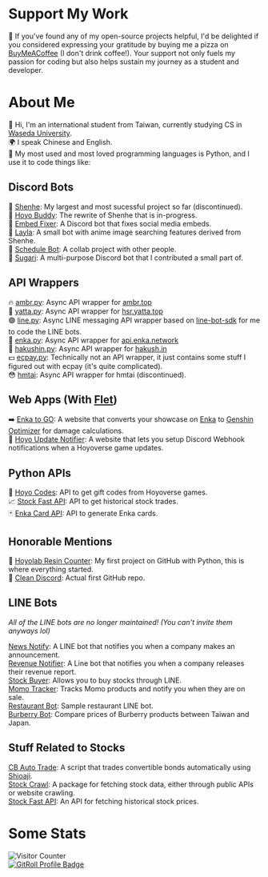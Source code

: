 # Support My Work
🍕 If you've found any of my open-source projects helpful, I'd be delighted if you considered expressing your gratitude by buying me a pizza on [BuyMeACoffee](https://buymeacoffee.com/seria) (I don't drink coffee!). Your support not only fuels my passion for coding but also helps sustain my journey as a student and developer.

# About Me
👋 Hi, I'm an international student from Taiwan, currently studying CS in [Waseda University](https://www.waseda.jp/top/en/).  
🌍 I speak Chinese and English.  
🐍 My most used and most loved programming languages is Python, and I use it to code things like:  

## Discord Bots
🦢 [Shenhe](https://github.com/seriaati/shenhe_bot): My largest and most sucessful project so far (discontinued).  
🚧 [Hoyo Buddy](https://github.com/seriaati/hoyo-buddy): The rewrite of Shenhe that is in-progress.  
🔧 [Embed Fixer](https://github.com/seriaati/embed-fixer): A Discord bot that fixes social media embeds.  
💙 [Layla](https://github.com/seriaati/layla): A small bot with anime image searching features derived from Shenhe.  
📅 [Schedule Bot](https://github.com/seriaati/ScheduleBot): A collab project with other people.  
🛝 [Sugari](https://github.com/Sugari-Bot): A multi-purpose Discord bot that I contributed a small part of.

## API Wrappers
🔥 [ambr.py](https://github.com/seriaati/ambr): Async API wrapper for [ambr.top](https://ambr.top/)  
🌸 [yatta.py](https://github.com/seriaati/yatta): Async API wrapper for [hsr.yatta.top](https://hsr.yatta.top/)  
🟢 [line.py](https://github.com/seriaati/line.py): Async LINE messaging API wrapper based on [line-bot-sdk](https://github.com/line/line-bot-sdk-python) for me to code the LINE bots.  
🔼 [enka.py](https://github.com/seriaati/enka-py): Async API wrapper for [api.enka.network](http://api.enka.network/)  
👺 [hakushin.py](https://github.com/seriaati/hakushin-py): Async API wrapper for [hakush.in](https://hakush.in)  
💵 [ecpay.py](https://github.com/seriaati/ecpay.py): Technically not an API wrapper, it just contains some stuff I figured out with ecpay (it's quite complicated).  
😳 [hmtai](https://github.com/seriaati/hmtai_async): Async API wrapper for hmtai (discontinued).  

## Web Apps (With [Flet](https://github.com/flet-dev/flet))
➡️ [Enka to GO](https://github.com/seriaati/enka-to-go): A website that converts your showcase on [Enka](https://enka.network/) to [Genshin Optimizer](https://frzyc.github.io/genshin-optimizer/#/) for damage calculations.  
🔔 [Hoyo Update Notifier](https://github.com/seriaati/hoyo-update-notifier): A website that lets you setup Discord Webhook notifications when a Hoyoverse game updates.

## Python APIs
🎁 [Hoyo Codes](https://github.com/seriaati/hoyo-codes): API to get gift codes from Hoyoverse games.  
📈 [Stock Fast API](https://github.com/seriaati/stock_fast_api): API to get historical stock trades.  
🃏 [Enka Card API](https://github.com/seriaati/enka-card-api): API to generate Enka cards.

## Honorable Mentions
🌙 [Hoyolab Resin Counter](https://github.com/seriaati/hoyolab-resin-counter): My first project on GitHub with Python, this is where everything started.  
🧹 [Clean Discord](https://github.com/seriaati/cleandiscord): Actual first GitHub repo.

## LINE Bots
*All of the LINE bots are no longer maintained! (You can't invite them anyways lol)*  
  
[News Notify](https://github.com/chatmind-studio/news-notify): A LINE bot that notifies you when a company makes an announcement.  
[Revenue Notifier](https://github.com/chatmind-studio/company-revenue-notifier): A Line bot that notifies you when a company releases their revenue report.  
[Stock Buyer](https://github.com/chatmind-studio/stock-buyer): Allows you to buy stocks through LINE.  
[Momo Tracker](https://github.com/chatmind-studio/momo-tracker): Tracks Momo products and notify you when they are on sale.  
[Restaurant Bot](https://github.com/chatmind-studio/RestaurantBot): Sample restaurant LINE bot.  
[Burberry Bot](https://github.com/chatmind-studio/BurberryLineBot): Compare prices of Burberry products between Taiwan and Japan.

## Stuff Related to Stocks
[CB Auto Trade](https://github.com/seriaati/cb-auto-trade): A script that trades convertible bonds automatically using [Shioaji](https://github.com/Sinotrade/Shioaji).  
[Stock Crawl](https://github.com/seriaati/stock_crawl): A package for fetching stock data, either through public APIs or website crawling.  
[Stock Fast API](https://github.com/seriaati/stock_fast_api): An API for fetching historical stock prices.  

# Some Stats
![Visitor Counter](https://komarev.com/ghpvc/?username=seriaati)  
<a href="https://gitroll.io/profile/utJyuUPxZXMgUqz3TJUFMbwHLuBp2" target="_blank"><img src="https://gitroll.io/api/badges/profiles/v1/utJyuUPxZXMgUqz3TJUFMbwHLuBp2" alt="GitRoll Profile Badge"/></a>
